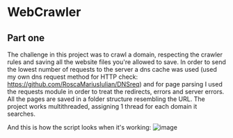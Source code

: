# WebCrawler

## Part one

The challenge in this project was to crawl a domain, respecting the crawler rules and saving all the website files you're allowed to save. In order to send the lowest number of requests to the server a dns cache was used  (used my own dns request method for HTTP check: https://github.com/RoscaMariusIulian/DNSreq) and for page parsing I used the requests module in order to treat the redirects, errors and server errors. All the pages are saved in a folder structure resembling the URL. The project works multithreaded, assigning 1 thread for each domain it searches.

And this is how the script looks when it's working:
![image](https://user-images.githubusercontent.com/63077197/99296674-cce4b480-284f-11eb-9d94-ee2aca2b72a7.png)
